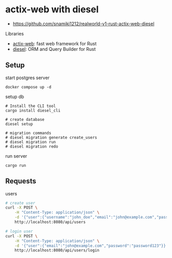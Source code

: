 # actix-web with diesel

- https://github.com/snamiki1212/realworld-v1-rust-actix-web-diesel

Libraries

- [actix-web](https://actix.rs/): fast web framework for Rust
- [diesel](https://diesel.rs/): ORM and Query Builder for Rust

## Setup

start postgres server

```
docker compose up -d
```

setup db

```
# Install the CLI tool
cargo install diesel_cli

# create database
diesel setup

# migration commands
# diesel migration generate create_users
# diesel migration run
# diesel migration redo
```

run server

```
cargo run
```

## Requests

users

```sh
# create user
curl -X POST \
    -H "Content-Type: application/json" \
    -d '{"user":{"username":"john_doe","email":"john@example.com","password":"password123"}}' \
    http://localhost:8080/api/users

# login user
curl -X POST \
    -H "Content-Type: application/json" \
    -d '{"user":{"email":"john@example.com","password":"password123"}}' \
    http://localhost:8080/api/users/login
```

